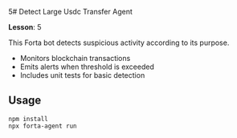 5# Detect Large Usdc Transfer Agent

**Lesson**: 5

This Forta bot detects suspicious activity according to its purpose.

- Monitors blockchain transactions
- Emits alerts when threshold is exceeded
- Includes unit tests for basic detection

## Usage

```
npm install
npx forta-agent run
```
